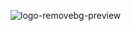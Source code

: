 ![logo-removebg-preview](https://github.com/gamexdex-exchange/gamex-dapp/assets/139389435/66fb918a-acb1-4141-a548-4ba790623bc8)
